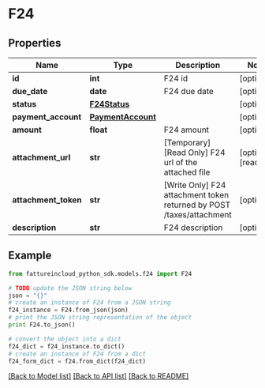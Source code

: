 # F24


## Properties
Name | Type | Description | Notes
------------ | ------------- | ------------- | -------------
**id** | **int** | F24 id | [optional] 
**due_date** | **date** | F24 due date | [optional] 
**status** | [**F24Status**](F24Status.md) |  | [optional] 
**payment_account** | [**PaymentAccount**](PaymentAccount.md) |  | [optional] 
**amount** | **float** | F24 amount | [optional] 
**attachment_url** | **str** | [Temporary] [Read Only] F24 url of the attached file | [optional] [readonly] 
**attachment_token** | **str** | [Write Only]  F24 attachment token returned by POST /taxes/attachment | [optional] 
**description** | **str** | F24 description | [optional] 

## Example

```python
from fattureincloud_python_sdk.models.f24 import F24

# TODO update the JSON string below
json = "{}"
# create an instance of F24 from a JSON string
f24_instance = F24.from_json(json)
# print the JSON string representation of the object
print F24.to_json()

# convert the object into a dict
f24_dict = f24_instance.to_dict()
# create an instance of F24 from a dict
f24_form_dict = f24.from_dict(f24_dict)
```
[[Back to Model list]](../README.md#documentation-for-models) [[Back to API list]](../README.md#documentation-for-api-endpoints) [[Back to README]](../README.md)


